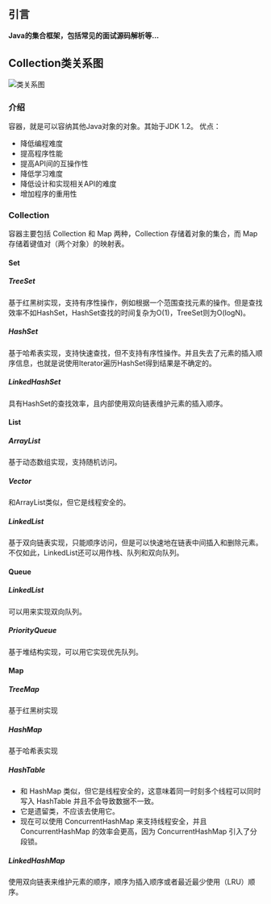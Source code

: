 ## 引言

**Java的集合框架，包括常见的面试源码解析等...**

<!-- more -->

## Collection类关系图

![类关系图](https://www.pdai.tech/_images/java_collections_overview.png)

### 介绍

容器，就是可以容纳其他Java对象的对象。其始于JDK 1.2。 优点：

- 降低编程难度
- 提高程序性能
- 提高API间的互操作性
- 降低学习难度
- 降低设计和实现相关API的难度
- 增加程序的重用性

### Collection

容器主要包括 Collection 和 Map 两种，Collection 存储着对象的集合，而 Map 存储着键值对（两个对象）的映射表。

#### Set

##### TreeSet

基于红黑树实现，支持有序性操作，例如根据一个范围查找元素的操作。但是查找效率不如HashSet，HashSet查找的时间复杂为O(1)，TreeSet则为O(logN)。

##### HashSet

基于哈希表实现，支持快速查找，但不支持有序性操作。并且失去了元素的插入顺序信息，也就是说使用Iterator遍历HashSet得到结果是不确定的。

##### LinkedHashSet

具有HashSet的查找效率，且内部使用双向链表维护元素的插入顺序。

#### List

##### ArrayList

基于动态数组实现，支持随机访问。

##### Vector

和ArrayList类似，但它是线程安全的。

##### LinkedList

基于双向链表实现，只能顺序访问，但是可以快速地在链表中间插入和删除元素。不仅如此，LinkedList还可以用作栈、队列和双向队列。

#### Queue

##### LinkedList

可以用来实现双向队列。

##### PriorityQueue

基于堆结构实现，可以用它实现优先队列。

#### Map

##### TreeMap

基于红黑树实现

##### HashMap

基于哈希表实现

##### HashTable

- 和 HashMap 类似，但它是线程安全的，这意味着同一时刻多个线程可以同时写入 HashTable 并且不会导致数据不一致。
- 它是遗留类，不应该去使用它。
- 现在可以使用 ConcurrentHashMap 来支持线程安全，并且 ConcurrentHashMap 的效率会更高，因为 ConcurrentHashMap 引入了分段锁。

##### LinkedHashMap

使用双向链表来维护元素的顺序，顺序为插入顺序或者最近最少使用（LRU）顺序。